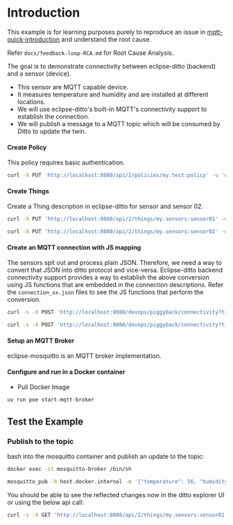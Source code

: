 # Introduction

This example is for learning purposes purely to reproduce an issue in [mqtt-quick-introduction](https://github.com/eclipse-ditto/ditto-examples/blob/master/mqtt-quick-introduction/README.md) and understand the root cause.

Refer `docs/feedback-loop-RCA.md` for Root Cause Analysis.

The goal is to demonstrate connectivity between eclipse-ditto (backend) and a sensor (device).
- This sensor are MQTT capable device.
- It measures temperature and humidity and are installed at different locations.
- We will use eclipse-ditto's built-in MQTT's connectivity support to establish the connection.
- We will publish a message to a MQTT topic which will be consumed by Ditto to update the twin.

#### Create Policy

This policy requires basic authentication.
```bash
curl -X PUT 'http://localhost:8080/api/2/policies/my.test:policy' -u 'ditto:ditto' -H 'Content-Type: application/json' -d @policy.json
```

#### Create Things

Create a Thing description in eclipse-ditto for sensor and sensor 02.
```bash
curl -X PUT 'http://localhost:8080/api/2/things/my.sensors:sensor01' -u 'ditto:ditto' -H 'Content-Type: application/json' -d @sensor01.json

curl -X PUT 'http://localhost:8080/api/2/things/my.sensors:sensor02' -u 'ditto:ditto' -H 'Content-Type: application/json' -d @sensor02.json
```

#### Create an MQTT connection with JS mapping

The sensors spit out and process plain JSON. Therefore, we need a way to convert that JSON into ditto protocol and vice-versa.
Eclipse-ditto backend connectivity support provides a way to establish the above conversion using JS functions that are embedded in the connection descriptions. Refer the `connection_xx.json` files to see the JS functions that perform the conversion.
```bash
curl -s -X POST 'http://localhost:8080/devops/piggyback/connectivity?timeout=10' -u 'devops:foobar' -H 'Content-Type: application/json' -d @connection_source.json | jq .

curl -s -X POST 'http://localhost:8080/devops/piggyback/connectivity?timeout=10' -u 'devops:foobar' -H 'Content-Type: application/json' -d @connection_target.json | jq .
```

#### Setup an MQTT Broker

eclipse-mosquitto is an MQTT broker implementation.

#### Configure and run in a Docker container

- Pull Docker Image
```bash
uv run poe start-mqtt-broker
```

## Test the Example

### Publish to the topic

bash into the mosquitto container and publish an update to the topic:
```bash
docker exec -it mosquitto-broker /bin/sh

mosquitto_pub -h host.docker.internal -m '{"temperature": 56, "humidity": 86, "thingId": "my.sensors:sensor01"}' -t my.sensors/sensor01
```
You should be able to see the reflected changes now in the ditto explorer UI or using the below api call:
```bash
curl -s -X GET 'http://localhost:8080/api/2/things/my.sensors:sensor01' -u 'ditto:ditto' | jq .
```
